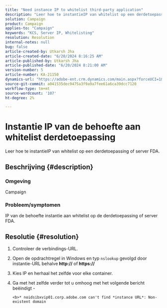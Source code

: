 ```yaml
---
title: "Need instance IP to whitelist third-party application"
description: "Leer hoe te instantieIP van whitelist op een derdetoepassing of server FDA in Adobe Campaign."
solution: Campaign
product: Campaign
applies-to: "Campaign"
keywords: "KCS, Server IP, Whitelisting"
resolution: Resolution
internal-notes: null
bug: false
article-created-by: Utkarsh Jha
article-created-date: "6/20/2024 8:16:25 AM"
article-published-by: Utkarsh Jha
article-published-date: "6/20/2024 8:21:00 AM"
version-number: 5
article-number: KA-21150
dynamics-url: "https://adobe-ent.crm.dynamics.com/main.aspx?forceUCI=1&pagetype=entityrecord&etn=knowledgearticle&id=49205361-dd2e-ef11-840a-00224809e160"
source-git-commit: a041535dec9475a3f9a9a7fee61a6ca39dcc7120
workflow-type: tm+mt
source-wordcount: '107'
ht-degree: 2%

---
```


# Instantie IP van de behoefte aan whitelist derdetoepassing


Leer hoe te instantieIP van whitelist op een derdetoepassing of server FDA.

## Beschrijving {#description}


### <b>Omgeving</b>

Campaign

### <b>Probleem/symptomen</b>

IP van de behoefte instantie aan whitelist op de derdetoepassing of server FDA.


## Resolutie {#resolution}


1. Controleer de verbindings-URL.
2. Open de opdrachtregel in Windows en typ `nslookup` gevolgd door instantie-URL behalve<b> http://</b> of<b> https://</b>
3. Kies IP en herhaal het zelfde voor elke container.
4. Ga met het zelfde verder tot u omhoog met het volgende bericht beëindigt -

   `<b>* noidsibxvip01.corp.adobe.com can't find *instance URL*: Non-existent domain`

